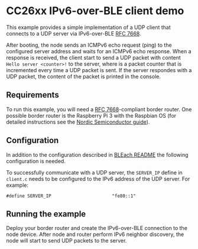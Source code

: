 # CC26xx IPv6-over-BLE client demo

This example provides a simple implementation of a UDP client that connects
to a UDP server via IPv6-over-BLE [RFC 7668](https://tools.ietf.org/html/rfc7668).

After booting, the node sends an ICMPv6 echo request (ping) to the configured server address
and waits for an ICMPv6 echo response.
When a response is received, the client start to send a UDP packet with content
`Hello server <counter>!` to the server, where <counter> is a packet counter that is incremented every time a UDP packet is sent.
If the server respondes with a UDP packet, the content of the packet is printed in the console.

## Requirements
To run this example, you will need a [RFC 7668](https://tools.ietf.org/html/rfc7668)-compliant border router.
One possible border router is the Raspberry Pi 3 with the Raspbian OS
(for detailed instructions see the [Nordic Semiconductor guide](http://developer.nordicsemi.com/nRF5_IoT_SDK/doc/0.9.0/html/a00092.html)).

## Configuration
In addition to the configuration described in [BLEach README](../../../../arch/cpu/cc26xx-cc13xx/net/README.md) the following configuration is needed.

To successfully communicate with a UDP server, the `SERVER_IP` define in `client.c` needs to be configured 
to the IPv6 address of the UDP server.
For example:
```
#define SERVER_IP     					"fe80::1"
```
## Running the example
Deploy your border router and create the IPv6-over-BLE connection to the node device.
After node and router perform IPv6 neighbor discovery, the node will start to send UDP packets to the server.
